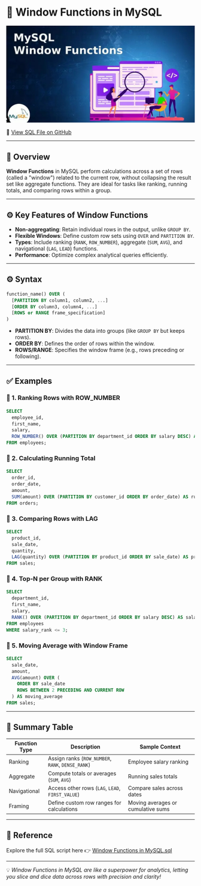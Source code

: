 # 🧠 Window Functions in MySQL

<p align="center">
  <img src="https://github.com/jeevan499/SQL/blob/main/8.%20Windows%20Function/Windows%20Function.jpg" alt="MySQL Window Functions" />
</p>

🔗 [View SQL File on GitHub](https://github.com/jeevan499/SQL/blob/main/8.%20Windows%20Function/Complete%20Windows%20Function%20by%20Jeevan%20Raj.sql)

---

## 📘 Overview

**Window Functions** in MySQL perform calculations across a set of rows (called a "window") related to the current row, without collapsing the result set like aggregate functions. They are ideal for tasks like ranking, running totals, and comparing rows within a group.

---

## ⚙️ Key Features of Window Functions

- **Non-aggregating**: Retain individual rows in the output, unlike `GROUP BY`.
- **Flexible Windows**: Define custom row sets using `OVER` and `PARTITION BY`.
- **Types**: Include ranking (`RANK`, `ROW_NUMBER`), aggregate (`SUM`, `AVG`), and navigational (`LAG`, `LEAD`) functions.
- **Performance**: Optimize complex analytical queries efficiently.

---

## ⚙️ Syntax

```sql
function_name() OVER (
  [PARTITION BY column1, column2, ...]
  [ORDER BY column3, column4, ...]
  [ROWS or RANGE frame_specification]
)
```

- **PARTITION BY**: Divides the data into groups (like `GROUP BY` but keeps rows).
- **ORDER BY**: Defines the order of rows within the window.
- **ROWS/RANGE**: Specifies the window frame (e.g., rows preceding or following).

---

## ✅ Examples

### 🔹 1. Ranking Rows with ROW_NUMBER

```sql
SELECT 
  employee_id,
  first_name,
  salary,
  ROW_NUMBER() OVER (PARTITION BY department_id ORDER BY salary DESC) AS rank
FROM employees;
```

### 🔹 2. Calculating Running Total

```sql
SELECT 
  order_id,
  order_date,
  amount,
  SUM(amount) OVER (PARTITION BY customer_id ORDER BY order_date) AS running_total
FROM orders;
```

### 🔹 3. Comparing Rows with LAG

```sql
SELECT 
  product_id,
  sale_date,
  quantity,
  LAG(quantity) OVER (PARTITION BY product_id ORDER BY sale_date) AS previous_quantity
FROM sales;
```

### 🔹 4. Top-N per Group with RANK

```sql
SELECT 
  department_id,
  first_name,
  salary,
  RANK() OVER (PARTITION BY department_id ORDER BY salary DESC) AS salary_rank
FROM employees
WHERE salary_rank <= 3;
```

### 🔹 5. Moving Average with Window Frame

```sql
SELECT 
  sale_date,
  amount,
  AVG(amount) OVER (
    ORDER BY sale_date
    ROWS BETWEEN 2 PRECEDING AND CURRENT ROW
  ) AS moving_average
FROM sales;
```

---

## 📎 Summary Table

| Function Type       | Description                                      | Sample Context                     |
|---------------------|--------------------------------------------------|------------------------------------|
| Ranking             | Assign ranks (`ROW_NUMBER`, `RANK`, `DENSE_RANK`) | Employee salary ranking            |
| Aggregate           | Compute totals or averages (`SUM`, `AVG`)        | Running sales totals               |
| Navigational        | Access other rows (`LAG`, `LEAD`, `FIRST_VALUE`) | Compare sales across dates         |
| Framing             | Define custom row ranges for calculations        | Moving averages or cumulative sums |

---

## 📎 Reference

Explore the full SQL script here 👉 [Window Functions in MySQL.sql](https://github.com/jeevan499/SQL/blob/main/8.%20Windows%20Function/Complete%20Windows%20Function%20by%20Jeevan%20Raj.sql)

---

💡 *Window Functions in MySQL are like a superpower for analytics, letting you slice and dice data across rows with precision and clarity!*
